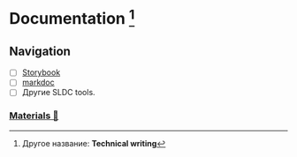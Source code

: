 # Documentation [^1]

## Navigation

- [ ] [Storybook](https://storybook.js.org/)
- [ ] [markdoc](https://github.com/markdoc/markdoc)
- [ ] Другие SLDC tools.

### [Materials 📂](./materials.md)

[^1]: Другое название: **Technical writing**
